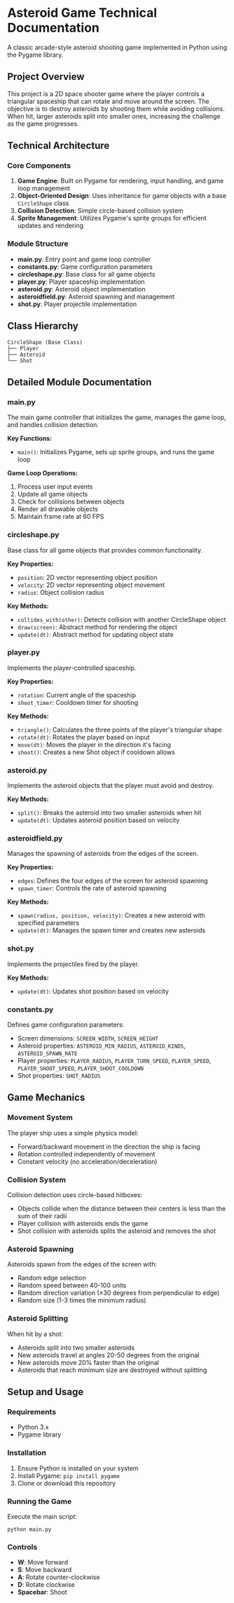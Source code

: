 # Asteroid Game Technical Documentation

A classic arcade-style asteroid shooting game implemented in Python using the Pygame library.

## Project Overview

This project is a 2D space shooter game where the player controls a triangular spaceship that can rotate and move around the screen. The objective is to destroy asteroids by shooting them while avoiding collisions. When hit, larger asteroids split into smaller ones, increasing the challenge as the game progresses.

## Technical Architecture

### Core Components

1. **Game Engine**: Built on Pygame for rendering, input handling, and game loop management
2. **Object-Oriented Design**: Uses inheritance for game objects with a base `CircleShape` class
3. **Collision Detection**: Simple circle-based collision system
4. **Sprite Management**: Utilizes Pygame's sprite groups for efficient updates and rendering

### Module Structure

- **main.py**: Entry point and game loop controller
- **constants.py**: Game configuration parameters
- **circleshape.py**: Base class for all game objects
- **player.py**: Player spaceship implementation
- **asteroid.py**: Asteroid object implementation
- **asteroidfield.py**: Asteroid spawning and management
- **shot.py**: Player projectile implementation

## Class Hierarchy

```
CircleShape (Base Class)
├── Player
├── Asteroid
└── Shot
```

## Detailed Module Documentation

### main.py

The main game controller that initializes the game, manages the game loop, and handles collision detection.

**Key Functions:**
- `main()`: Initializes Pygame, sets up sprite groups, and runs the game loop

**Game Loop Operations:**
1. Process user input events
2. Update all game objects
3. Check for collisions between objects
4. Render all drawable objects
5. Maintain frame rate at 60 FPS

### circleshape.py

Base class for all game objects that provides common functionality.

**Key Properties:**
- `position`: 2D vector representing object position
- `velocity`: 2D vector representing object movement
- `radius`: Object collision radius

**Key Methods:**
- `collides_with(other)`: Detects collision with another CircleShape object
- `draw(screen)`: Abstract method for rendering the object
- `update(dt)`: Abstract method for updating object state

### player.py

Implements the player-controlled spaceship.

**Key Properties:**
- `rotation`: Current angle of the spaceship
- `shoot_timer`: Cooldown timer for shooting

**Key Methods:**
- `triangle()`: Calculates the three points of the player's triangular shape
- `rotate(dt)`: Rotates the player based on input
- `move(dt)`: Moves the player in the direction it's facing
- `shoot()`: Creates a new Shot object if cooldown allows

### asteroid.py

Implements the asteroid objects that the player must avoid and destroy.

**Key Methods:**
- `split()`: Breaks the asteroid into two smaller asteroids when hit
- `update(dt)`: Updates asteroid position based on velocity

### asteroidfield.py

Manages the spawning of asteroids from the edges of the screen.

**Key Properties:**
- `edges`: Defines the four edges of the screen for asteroid spawning
- `spawn_timer`: Controls the rate of asteroid spawning

**Key Methods:**
- `spawn(radius, position, velocity)`: Creates a new asteroid with specified parameters
- `update(dt)`: Manages the spawn timer and creates new asteroids

### shot.py

Implements the projectiles fired by the player.

**Key Methods:**
- `update(dt)`: Updates shot position based on velocity

### constants.py

Defines game configuration parameters:

- Screen dimensions: `SCREEN_WIDTH`, `SCREEN_HEIGHT`
- Asteroid properties: `ASTEROID_MIN_RADIUS`, `ASTEROID_KINDS`, `ASTEROID_SPAWN_RATE`
- Player properties: `PLAYER_RADIUS`, `PLAYER_TURN_SPEED`, `PLAYER_SPEED`, `PLAYER_SHOOT_SPEED`, `PLAYER_SHOOT_COOLDOWN`
- Shot properties: `SHOT_RADIUS`

## Game Mechanics

### Movement System

The player ship uses a simple physics model:
- Forward/backward movement in the direction the ship is facing
- Rotation controlled independently of movement
- Constant velocity (no acceleration/deceleration)

### Collision System

Collision detection uses circle-based hitboxes:
- Objects collide when the distance between their centers is less than the sum of their radii
- Player collision with asteroids ends the game
- Shot collision with asteroids splits the asteroid and removes the shot

### Asteroid Spawning

Asteroids spawn from the edges of the screen with:
- Random edge selection
- Random speed between 40-100 units
- Random direction variation (±30 degrees from perpendicular to edge)
- Random size (1-3 times the minimum radius)

### Asteroid Splitting

When hit by a shot:
- Asteroids split into two smaller asteroids
- New asteroids travel at angles 20-50 degrees from the original
- New asteroids move 20% faster than the original
- Asteroids that reach minimum size are destroyed without splitting

## Setup and Usage

### Requirements

- Python 3.x
- Pygame library

### Installation

1. Ensure Python is installed on your system
2. Install Pygame: `pip install pygame`
3. Clone or download this repository

### Running the Game

Execute the main script:
```
python main.py
```

### Controls

- **W**: Move forward
- **S**: Move backward
- **A**: Rotate counter-clockwise
- **D**: Rotate clockwise
- **Spacebar**: Shoot
